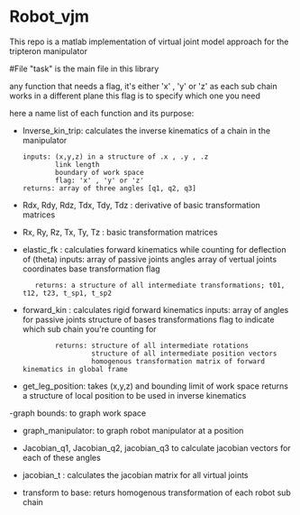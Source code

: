 # Robot_vjm

This repo is a matlab implementation of virtual joint model approach for the tripteron manipulator 

#File "task" is the main file in this library 

any function that needs a flag, it's either 'x' , 'y' or 'z' as each sub chain works in a different plane 
      this flag is to specify which one you need
      
here a name list of each function and its purpose: 

- Inverse_kin_trip:
      calculates the inverse kinematics of a chain in the manipulator
      
      inputs: (x,y,z) in a structure of .x , .y , .z 
              link length
              boundary of work space 
              flag: 'x' , 'y' or 'z' 
      returns: array of three angles [q1, q2, q3]
      
- Rdx, Rdy, Rdz, Tdx, Tdy, Tdz : derivative of basic transformation matrices 

- Rx, Ry, Rz, Tx, Ty, Tz : basic transformation matrices 

- elastic_fk : calculaties forward kinematics while counting for deflection of (theta)
        inputs: array   of passive joints angles
                array of vertual joints coordinates
                base transformation 
                flag 
                
         returns: a structure of all intermediate transformations; t01, t12, t23, t_sp1, t_sp2 

- forward_kin : calculates rigid forward kinematics 
              inputs: array of angles for passive joints
                      structure of bases transformations 
                      flag to indicate which sub chain you're counting for 
                      
              returns: structure of all intermediate rotations 
                       structure of all intermediate position vectors 
                       homogenous transformation matrix of forward kinematics in global frame

- get_leg_position: takes (x,y,z) and bounding limit of work space 
                     returns a structure of local position to be used in inverse kinematics
                     
-graph bounds: to graph work space 

- graph_manipulator: to graph robot manipulator at a position 

- Jacobian_q1, Jacobian_q2, jacobian_q3 to calculate jacobian vectors for each of these angles 

- jacobian_t : calculates the jacobian matrix for all virtual joints 

- transform to base: returs homogenous transformation of each robot sub chain


